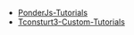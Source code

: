 - [PonderJs-Tutorials](PonderJs-Tutorials/编者的话.md)
- [Tconsturt3-Custom-Tutorials](Tconsturt3-Custom-Tutorials/前言.md)
